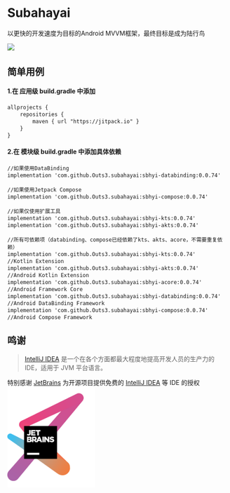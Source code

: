 # Subahayai

以更快的开发速度为目标的Android MVVM框架，最终目标是成为陆行鸟  
  
[![](https://jitpack.io/v/Outs3/subahayai.svg)](https://jitpack.io/#Outs3/subahayai)  
  
## 简单用例
#### 1.在 应用级 build.gradle 中添加
```
allprojects {  
    repositories {  
        maven { url "https://jitpack.io" }  
    }  
}
```

   
#### 2.在 模块级 build.gradle 中添加具体依赖
```
//如果使用DataBinding  
implementation 'com.github.Outs3.subahayai:sbhyi-databinding:0.0.74'
  
//如果使用Jetpack Compose  
implementation 'com.github.Outs3.subahayai:sbhyi-compose:0.0.74'
  
//如果仅使用扩展工具  
implementation 'com.github.Outs3.subahayai:sbhyi-kts:0.0.74'
implementation 'com.github.Outs3.subahayai:sbhyi-akts:0.0.74'
  
//所有可依赖项（databinding、compose已经依赖了kts、akts、acore，不需要重复依赖）  
implementation 'com.github.Outs3.subahayai:sbhyi-kts:0.0.74'			//Kotlin Extension
implementation 'com.github.Outs3.subahayai:sbhyi-akts:0.0.74'			//Android Kotlin Extension
implementation 'com.github.Outs3.subahayai:sbhyi-acore:0.0.74'			//Android Framework Core
implementation 'com.github.Outs3.subahayai:sbhyi-databinding:0.0.74'		//Android DataBinding Framework
implementation 'com.github.Outs3.subahayai:sbhyi-compose:0.0.74'			//Android Compose Framework
```

## 鸣谢

> [IntelliJ IDEA](https://zh.wikipedia.org/zh-hans/IntelliJ_IDEA) 是一个在各个方面都最大程度地提高开发人员的生产力的 IDE，适用于 JVM 平台语言。

特别感谢 [JetBrains](https://www.jetbrains.com/?from=Subahayai)
为开源项目提供免费的 [IntelliJ IDEA](https://www.jetbrains.com/idea/?from=Subahayai) 等 IDE 的授权  
[<img src=".github/jetbrains-variant-3.png" width="200"/>](https://www.jetbrains.com/?from=Subahayai)